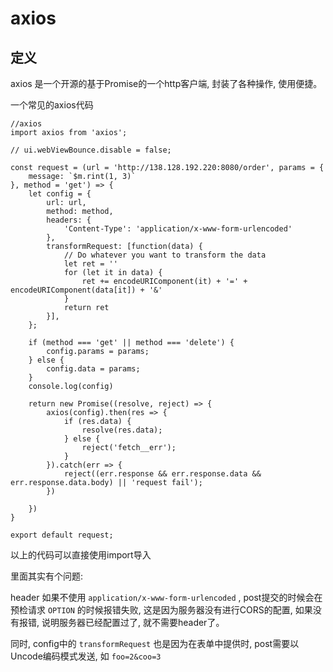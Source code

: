 # axios

## 定义

axios 是一个开源的基于Promise的一个http客户端, 封装了各种操作, 使用便捷。 

一个常见的axios代码

    //axios
    import axios from 'axios'; 

    // ui.webViewBounce.disable = false; 

    const request = (url = 'http://138.128.192.220:8080/order', params = {
        message: `$m.rint(1, 3)` 
    }, method = 'get') => {
        let config = {
            url: url, 
            method: method, 
            headers: {
                'Content-Type': 'application/x-www-form-urlencoded'
            }, 
            transformRequest: [function(data) {
                // Do whatever you want to transform the data
                let ret = ''
                for (let it in data) {
                    ret += encodeURIComponent(it) + '=' + encodeURIComponent(data[it]) + '&'
                }
                return ret
            }], 
        }; 

        if (method === 'get' || method === 'delete') {
            config.params = params; 
        } else {
            config.data = params; 
        }
        console.log(config)

        return new Promise((resolve, reject) => {
            axios(config).then(res => {
                if (res.data) {
                    resolve(res.data); 
                } else {
                    reject('fetch__err'); 
                }
            }).catch(err => {
                reject((err.response && err.response.data && err.response.data.body) || 'request fail'); 
            })

        })
    }

    export default request; 

以上的代码可以直接使用import导入

里面其实有个问题:

header 如果不使用 `application/x-www-form-urlencoded` , post提交的时候会在预检请求 `OPTION` 的时候报错失败, 这是因为服务器没有进行CORS的配置, 如果没有报错, 说明服务器已经配置过了, 就不需要header了。 

同时, config中的 `transformRequest` 也是因为在表单中提供时, post需要以Uncode编码模式发送, 如 `foo=2&coo=3` 
